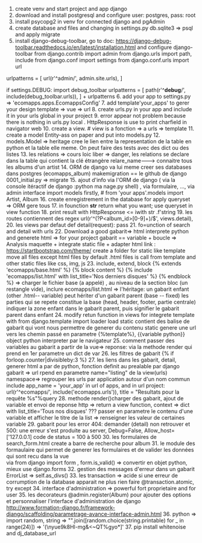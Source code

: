 1. create venv and start project and app django
2. download and install postgresql and configure
user: postgres, pass: root
3. install psycopg2 in venv for connected django and pgAdmin
4. create database and files and changing in settings.py db.sqlite3 => psql
and apply migrate 
5. install django-debug-toolbar, go to doc: https://django-debug-toolbar.readthedocs.io/en/latest/installation.html
and configure django-toolbar
from django.contrib import admin
from django.urls import path, include
from django.conf import settings
from django.conf.urls import url

urlpatterns = [
    url(r'^admin/', admin.site.urls),
]

if settings.DEBUG:
    import debug_toolbar
    urlpatterns = [
        path(r'^__debug__/', include(debug_toolbar.urls)),
    ] + urlpatterns
6. add your app to settings.py => 'ecomapps.apps.EcomappsConfig'
7. add template\'your_apps' to gerer your design template => vue => url
8. create urls.py in your app and include it in your urls global in your project
9. error appear not problem because there is nothing in urls.py local
   . HttpResponse is use to print charfield in navigator web
10. create a view. # view is a fonction => a urls => template
11. create a model Entity-ass on paper and put into models.py
12. models.Model => heritage cree le lien entre la representation
    de la table en python et la table elle meme. On peut faire des tests avec des dict ou des listes
13. les relations => cours loic liber => danger, 
    les relations se declare dans la table qui contient la clé étrangère
    relare_name---> connaitre tous les albums d'un artist
14. ORM de django va lui meme creer ses databases dans postgres (ecomapps_album)
makemigration == le github de django 0001_initial.py => migrate
15. ajout d'info via l'ORM de django ( via la console itéractif de django :python ma
nage.py shell) , via formulaire, ..., via admin interface
    import models firstly, # from 'your apps'.models import Artist, Album
16. create enregistrement in the database for apply queryset => ORM gere tous
17. in founction __str__ return what you want; use queryset in view function
18. print result with HttpResponse <= iwith str .f'string 
19. les routes contiennent des regex url(r'^(?P<album_id>[0-9]+)/$', views.detail),
20. les views par defaut 
    def detail(request):
        pass
21. fo=unction of search and detail with urls
22. Download a good gabarit=> html interprete python and generete html => for your project
gabarit == variable + boucle => Analysis maquette + integrate static file + adapter html
link : https://startbootstrap.com/theme/
    create a folder for static like template
    move all files except html files
    by default .html  files is call from template and other static files like css, img, js
23. include, extend, block
{% extends 'ecomapps/base.html' %}
{% block content %}
  {% include 'ecomapps/list.html' with list_title='Nos derniers disques' %}
{% endblock %} 
    => charger le fichier base (a appelé) , au niveau de la section bloc (un restangle vide), inclure ecomapps/list.html
=> l'héritage: un gabarit enfant (other .html-- variable) peut hériter d'un gabarit parent (base -- fixed)
les parties qui se repete constitue la base (head, header, footer, partie centrale)
indiquer la zone enfant dans le gabarit parent, puis signifier le gabarit parent dans enfant
24. modify retun function in views for integrete template with from django.template import loader
load static contient des balise de gabarit qui vont nous permettre de generer du contenu
static genere une url vers les chemin passé en parametre 
    {%template%}, {{variable python}} object python interpreter par le navigateur
25. comment passer des variables au gabarit a partir de la vue=> reponse: via la methode render qui prend en 1er parametre un dict de var
26. les filtres de gabarit {% if forloop.counter|divisibleby:3 %}
27. les liens dans les gabarit, detail, generer html a par de python, fonction definit au prealable par django
gabarit => url rpend en parametre name="listing" de la view(urls)
    namespace=> regrouper les urls par application autour d'un nom commun
    include app_name = 'your_app' in url of apps, and in url project:  url(r'^ecomapps/', include('ecomapps.urls')),
    title = "Resultats pour la requête %s"%query
28. methode render()charger des gabarit, ajout de variable et envoi de reponse http  => return a view function, context => dict
with list_title='Tous nos disques' ??? passer en parametre le contenu d'une variable et afficher le titre de la list => renseigner les valeur de certaines variable
29. gabarit pour les error 404: demander (detail) non retrouver  et 500: une erreur s'est produite au server, Debug=False, Allow_host=['127.0.0.1]
code de status = 100 à 500
30. les formulaires de search_form.html create a barre de recherche pour album
31. le module des formaulaire qui permet de generer les formulaires et de valider les données qui sont recu dans la vue  
via from django import form , form.is_valid() => convertir en objet python, mieux use django.forms
32. gestion des messages d'erreur dans un gabarit ErrorList => self.as_divs()
33. les transaction => acide si une erreur de corrumption de la database apparait ne plus rien faire @transaction.atomic, try except
34. interface d'administration => powerful fort proprietaire and for user
35. les decorateurs @admin.register(Album) pour ajouter des options et personnaliser l'interface d'administration de django
http://www.formation-django.fr/framework-django/scaffolding/parametrage-avance-interface-admin.html
36. python => import random, string => "".join([random.choice(string.printable) for _ in range(24)]) => '(\nyue9k8Hl-mg&<~QT%gyo*]'
37. pip install whitenoise and dj_database_url